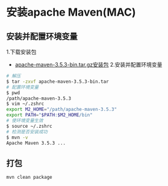 # 安装apache Maven(MAC)


## 安装并配置环境变量
1.下载安装包
- [apache-maven-3.5.3-bin.tar.gz安装包](https://maven.apache.org/download.cgi)
2.安装并配置环境变量
```sh
# 解压
$ tar -zxvf apache-maven-3.5.3-bin.tar
# 配置环境变量
$ pwd
/path/apache-maven-3.5.3
$ vim ~/.zshrc
export M2_HOME="/path/apache-maven-3.5.3"
export PATH="$PATH:$M2_HOME/bin"
# 使环境变量生效
$ source ~/.zshrc
# 检测是否安装成功
$ mvn -v
Apache Maven 3.5.3 ...
```

## 打包
```sh
mvn clean package
```
